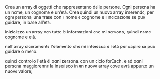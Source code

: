 Crea un array di oggetti che rappresentano delle persone.
Ogni persona ha un nome, un cognome e un’età.
Crea quindi un nuovo array inserendo, per ogni persona, una frase con il nome e cognome e l’indicazione se può guidare, in base all’età.

inizializzo un array con tutte le informazioni che mi servono, quindi nome cognome e età.

nell'array sicuramente l'elemento che mi interessa è l'età per capire se può guidare o meno.

quindi controllo l'età di ogni persona, con un ciclo forEach, e ad ogni persona maggiorenne la inserisco in un nuovo array dove avrà appunto un nuovo valore;
